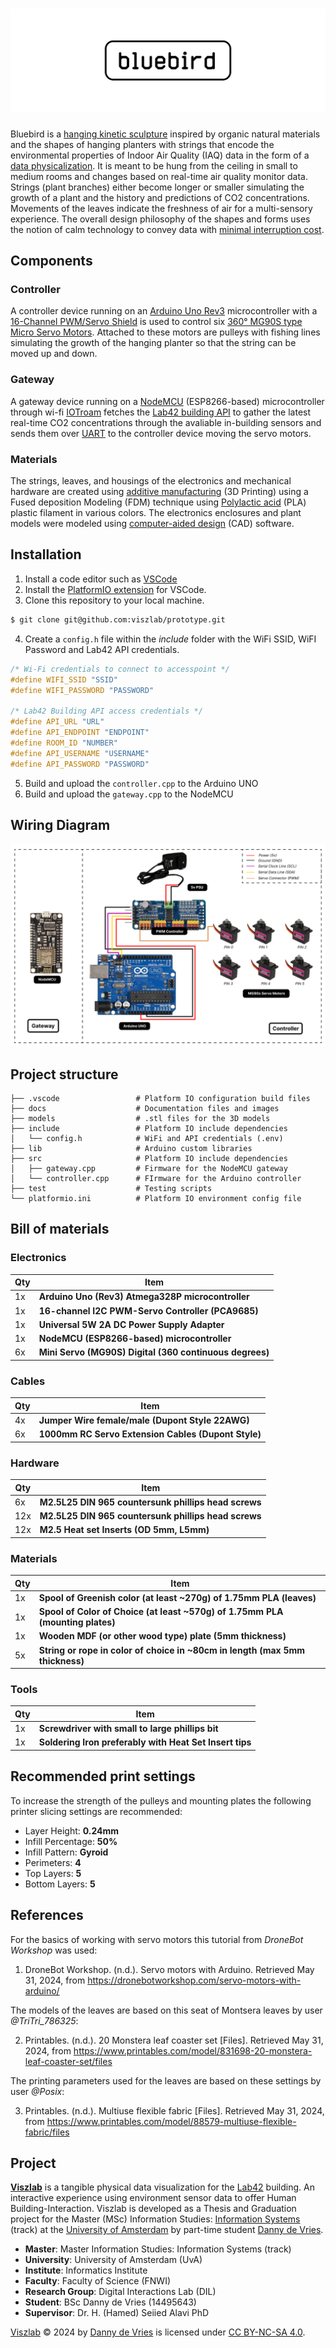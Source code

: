 # ![Bluebird](docs/bluebird_github_banner.png)

Bluebird is a [hanging kinetic sculpture](https://en.wikipedia.org/wiki/Kinetic_art) inspired by organic natural materials and the shapes of hanging planters with strings that encode the environmental properties of Indoor Air Quality (IAQ) data in the form of a [data physicalization](http://dataphys.org/). It is meant to be hung from the ceiling in small to medium rooms and changes based on real-time air quality monitor data. Strings (plant branches) either become longer or smaller simulating the growth of a plant and the history and predictions of CO2 concentrations. Movements of the leaves indicate the freshness of air for a multi-sensory experience. The overall design philosophy of the shapes and forms uses the notion of calm technology to convey data with [minimal interruption cost](https://calmtech.com/).

## Components

### Controller
A controller device running on an [Arduino Uno Rev3](https://store.arduino.cc/products/arduino-uno-rev3) microcontroller with a [16-Channel PWM/Servo Shield](https://www.adafruit.com/product/1411) is used to control six [360° MG90S type Micro Servo Motors](https://www.towerpro.com.tw/product/mg90s-3/). Attached to these motors are pulleys with fishing lines simulating the growth of the hanging planter so that the string can be moved up and down.

### Gateway
A gateway device running on a [NodeMCU](https://www.nodemcu.com/index_en.html) (ESP8266-based) microcontroller through wi-fi [IOTroam](https://www.surf.nl/en/services/iotroam) fetches the [Lab42 building API](https://lab42.uva.nl/) to gather the latest real-time CO2 concentrations through the avaliable in-building sensors and sends them over [UART](https://docs.arduino.cc/learn/communication/uart/) to the controller device moving the servo motors.

### Materials
The strings, leaves, and housings of the electronics and mechanical hardware are created using [additive manufacturing](https://en.wikipedia.org/wiki/3D_printing) (3D Printing) using a Fused deposition Modeling (FDM) technique using [Polylactic acid](https://en.wikipedia.org/wiki/Polylactic_acid) (PLA) plastic filament in various colors. The electronics enclosures and plant models were modeled using [computer-aided design](https://en.wikipedia.org/wiki/Computer-aided_design) (CAD) software.

## Installation

1) Install a code editor such as [VSCode](https://vscode.dev/)
2) Install the [PlatformIO extension](https://platformio.org/platformio-ide) for VSCode.
3) Clone this repository to your local machine.

```zsh
$ git clone git@github.com:viszlab/prototype.git
```
4) Create a `config.h` file within the _include_ folder with the WiFi SSID, WiFI Password and Lab42 API credentials.

```c++
/* Wi-Fi credentials to connect to accesspoint */
#define WIFI_SSID "SSID"
#define WIFI_PASSWORD "PASSWORD"

/* Lab42 Building API access credentials */
#define API_URL "URL"
#define API_ENDPOINT "ENDPOINT"
#define ROOM_ID "NUMBER"
#define API_USERNAME "USERNAME"
#define API_PASSWORD "PASSWORD"
```
5) Build and upload the `controller.cpp` to the Arduino UNO
6) Build and upload the `gateway.cpp` to the NodeMCU

## Wiring Diagram

![Wire diagram](/docs/bluebird_wiring_diagram.png)

## Project structure

```
├── .vscode                 # Platform IO configuration build files
├── docs                    # Documentation files and images
├── models                  # .stl files for the 3D models
├── include                 # Platform IO include dependencies
│   └── config.h            # WiFi and API credentials (.env)
├── lib                     # Arduino custom libraries
├── src                     # Platform IO include dependencies
│   ├── gateway.cpp         # Firmware for the NodeMCU gateway
│   └── controller.cpp      # FIrmware for the Arduino controller
├── test                    # Testing scripts
└── platformio.ini          # Platform IO environment config file
```

## Bill of materials

### Electronics

| Qty | Item |
|-----|------|
| 1x  | **Arduino Uno (Rev3) Atmega328P microcontroller** |
| 1x  | **16-channel I2C PWM-Servo Controller (PCA9685)** |
| 1x  | **Universal 5W 2A DC Power Supply Adapter** |
| 1x  | **NodeMCU (ESP8266-based) microcontroller** |
| 6x  | **Mini Servo (MG90S) Digital (360 continuous degrees)** |

### Cables

| Qty | Item |
|-----|------|
| 4x  | **Jumper Wire female/male (Dupont Style 22AWG)** |
| 6x  | **1000mm RC Servo Extension Cables (Dupont Style)** |

### Hardware

| Qty | Item |
|-----|------|
| 6x  | **M2.5L25 DIN 965 countersunk phillips head screws** |
| 12x | **M2.5L25 DIN 965 countersunk phillips head screws** |
| 12x | **M2.5 Heat set Inserts (OD 5mm, L5mm)** |

### Materials

| Qty | Item |
|-----|------|
| 1x  | **Spool of Greenish color (at least ~270g) of 1.75mm PLA (leaves)** |
| 1x  | **Spool of Color of Choice (at least ~570g) of 1.75mm PLA (mounting plates)** |
| 1x  | **Wooden MDF (or other wood type) plate (5mm thickness)** |
| 5x  | **String or rope in color of choice in ~80cm in length (max 5mm thickness)** |

### Tools

| Qty | Item |
|-----|------|
| 1x  | **Screwdriver with small to large phillips bit** |
| 1x  | **Soldering Iron preferably with Heat Set Insert tips** |

## Recommended print settings

To increase the strength of the pulleys and mounting plates the following printer slicing settings are recommended:

* Layer Height: **0.24mm**
* Infill Percentage: **50%**
* Infill Pattern: **Gyroid**
* Perimeters: **4**
* Top Layers: **5**
* Bottom Layers: **5**

## References

For the basics of working with servo motors this tutorial from _DroneBot Workshop_ was used:

1. DroneBot Workshop. (n.d.). Servo motors with Arduino. Retrieved May 31, 2024, from https://dronebotworkshop.com/servo-motors-with-arduino/

The models of the leaves are based on this seat of Montsera leaves by user _@TriTri_786325_:

2. Printables. (n.d.). 20 Monstera leaf coaster set [Files]. Retrieved May 31, 2024, from https://www.printables.com/model/831698-20-monstera-leaf-coaster-set/files

The printing parameters used for the leaves are based on these settings by user _@Posix_:

3. Printables. (n.d.). Multiuse flexible fabric [Files]. Retrieved May 31, 2024, from https://www.printables.com/model/88579-multiuse-flexible-fabric/files


## Project

[**Viszlab**](https://wwww.viszlab.github.io) is a tangible physical data visualization for the [Lab42](https://lab42.uva.nl/) building. An interactive experience using environment sensor data to offer Human Building-Interaction. Viszlab is developed as a Thesis and Graduation project for the Master (MSc) Information Studies: [Information Systems](https://www.uva.nl/shared-content/programmas/en/masters/information-studies/information-studies.html) (track) at the [University of Amsterdam](https://www.uva.nl/en) by part-time student [Danny de Vries](https://www.dandevri.es/).

* **Master**: Master Information Studies: Information Systems (track)
* **University**: University of Amsterdam (UvA)
* **Institute**: Informatics Institute
* **Faculty**: Faculty of Science (FNWI)
* **Research Group**: Digital Interactions Lab (DIL)
* **Student**: BSc Danny de Vries (14495643)
* **Supervisor**: Dr. H. (Hamed) Seiied Alavi PhD

[Viszlab](https://www.viszlab.github.io) © 2024 by [Danny de Vries](https://wwww.github.com/dandevri) is licensed under [CC BY-NC-SA 4.0](http://creativecommons.org/licenses/by-nc-sa/4.0/?ref=chooser-v1).